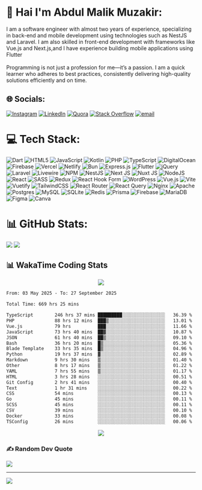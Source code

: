 # 💫 Hai I'm Abdul Malik Muzakir:
I am a software engineer with almost two years of experience, specializing in back-end and mobile development using technologies such as NestJS and Laravel. I am also skilled in front-end development with
frameworks like Vue.js and Next.js,and I have experience building mobile applications using Flutter<br><br> Programming is not just a profession for me—it’s a passion. I am a quick learner who adheres to best practices, consistently delivering high-quality solutions efficiently and on time.


## 🌐 Socials:
[![Instagram](https://img.shields.io/badge/Instagram-%23E4405F.svg?logo=Instagram&logoColor=white)](https://instagram.com/abdul.malik.muzakir) [![LinkedIn](https://img.shields.io/badge/LinkedIn-%230077B5.svg?logo=linkedin&logoColor=white)](https://linkedin.com/in/abdul-malik-muzakir-aba30a343) [![Quora](https://img.shields.io/badge/Quora-%23B92B27.svg?logo=Quora&logoColor=white)](https://quora.com/profile/Abdul-Malik-Muzakir) [![Stack Overflow](https://img.shields.io/badge/-Stackoverflow-FE7A16?logo=stack-overflow&logoColor=white)](https://stackoverflow.com/users/27189077) [![email](https://img.shields.io/badge/Email-D14836?logo=gmail&logoColor=white)](mailto:abdulmalikmuzakir55@gmail.com) 

# 💻 Tech Stack:
![Dart](https://img.shields.io/badge/dart-%230175C2.svg?style=for-the-badge&logo=dart&logoColor=white) ![HTML5](https://img.shields.io/badge/html5-%23E34F26.svg?style=for-the-badge&logo=html5&logoColor=white) ![JavaScript](https://img.shields.io/badge/javascript-%23323330.svg?style=for-the-badge&logo=javascript&logoColor=%23F7DF1E) ![Kotlin](https://img.shields.io/badge/kotlin-%237F52FF.svg?style=for-the-badge&logo=kotlin&logoColor=white) ![PHP](https://img.shields.io/badge/php-%23777BB4.svg?style=for-the-badge&logo=php&logoColor=white) ![TypeScript](https://img.shields.io/badge/typescript-%23007ACC.svg?style=for-the-badge&logo=typescript&logoColor=white) ![DigitalOcean](https://img.shields.io/badge/DigitalOcean-%230167ff.svg?style=for-the-badge&logo=digitalOcean&logoColor=white) ![Firebase](https://img.shields.io/badge/firebase-%23039BE5.svg?style=for-the-badge&logo=firebase) ![Vercel](https://img.shields.io/badge/vercel-%23000000.svg?style=for-the-badge&logo=vercel&logoColor=white) ![Netlify](https://img.shields.io/badge/netlify-%23000000.svg?style=for-the-badge&logo=netlify&logoColor=#00C7B7) ![Bun](https://img.shields.io/badge/Bun-%23000000.svg?style=for-the-badge&logo=bun&logoColor=white) ![Express.js](https://img.shields.io/badge/express.js-%23404d59.svg?style=for-the-badge&logo=express&logoColor=%2361DAFB) ![Flutter](https://img.shields.io/badge/Flutter-%2302569B.svg?style=for-the-badge&logo=Flutter&logoColor=white) ![jQuery](https://img.shields.io/badge/jquery-%230769AD.svg?style=for-the-badge&logo=jquery&logoColor=white) ![Laravel](https://img.shields.io/badge/laravel-%23FF2D20.svg?style=for-the-badge&logo=laravel&logoColor=white) ![Livewire](https://img.shields.io/badge/livewire-%234e56a6.svg?style=for-the-badge&logo=livewire&logoColor=white) ![NPM](https://img.shields.io/badge/NPM-%23CB3837.svg?style=for-the-badge&logo=npm&logoColor=white) ![NestJS](https://img.shields.io/badge/nestjs-%23E0234E.svg?style=for-the-badge&logo=nestjs&logoColor=white) ![Next JS](https://img.shields.io/badge/Next-black?style=for-the-badge&logo=next.js&logoColor=white) ![Nuxt JS](https://img.shields.io/badge/Nuxt-002E3B?style=for-the-badge&logo=nuxt.js&logoColor=#00DC82) ![NodeJS](https://img.shields.io/badge/node.js-6DA55F?style=for-the-badge&logo=node.js&logoColor=white) ![React](https://img.shields.io/badge/react-%2320232a.svg?style=for-the-badge&logo=react&logoColor=%2361DAFB) ![SASS](https://img.shields.io/badge/SASS-hotpink.svg?style=for-the-badge&logo=SASS&logoColor=white) ![Redux](https://img.shields.io/badge/redux-%23593d88.svg?style=for-the-badge&logo=redux&logoColor=white) ![React Hook Form](https://img.shields.io/badge/React%20Hook%20Form-%23EC5990.svg?style=for-the-badge&logo=reacthookform&logoColor=white) ![WordPress](https://img.shields.io/badge/WordPress-%23117AC9.svg?style=for-the-badge&logo=WordPress&logoColor=white) ![Vue.js](https://img.shields.io/badge/vue.js-%2335495e.svg?style=for-the-badge&logo=vuedotjs&logoColor=%234FC08D) ![Vite](https://img.shields.io/badge/vite-%23646CFF.svg?style=for-the-badge&logo=vite&logoColor=white) ![Vuetify](https://img.shields.io/badge/Vuetify-1867C0?style=for-the-badge&logo=vuetify&logoColor=AEDDFF) ![TailwindCSS](https://img.shields.io/badge/tailwindcss-%2338B2AC.svg?style=for-the-badge&logo=tailwind-css&logoColor=white) ![React Router](https://img.shields.io/badge/React_Router-CA4245?style=for-the-badge&logo=react-router&logoColor=white) ![React Query](https://img.shields.io/badge/-React%20Query-FF4154?style=for-the-badge&logo=react%20query&logoColor=white) ![Nginx](https://img.shields.io/badge/nginx-%23009639.svg?style=for-the-badge&logo=nginx&logoColor=white) ![Apache](https://img.shields.io/badge/apache-%23D42029.svg?style=for-the-badge&logo=apache&logoColor=white) ![Postgres](https://img.shields.io/badge/postgres-%23316192.svg?style=for-the-badge&logo=postgresql&logoColor=white) ![MySQL](https://img.shields.io/badge/mysql-4479A1.svg?style=for-the-badge&logo=mysql&logoColor=white) ![SQLite](https://img.shields.io/badge/sqlite-%2307405e.svg?style=for-the-badge&logo=sqlite&logoColor=white) ![Redis](https://img.shields.io/badge/redis-%23DD0031.svg?style=for-the-badge&logo=redis&logoColor=white) ![Prisma](https://img.shields.io/badge/Prisma-3982CE?style=for-the-badge&logo=Prisma&logoColor=white) ![Firebase](https://img.shields.io/badge/firebase-a08021?style=for-the-badge&logo=firebase&logoColor=ffcd34) ![MariaDB](https://img.shields.io/badge/MariaDB-003545?style=for-the-badge&logo=mariadb&logoColor=white) ![Figma](https://img.shields.io/badge/figma-%23F24E1E.svg?style=for-the-badge&logo=figma&logoColor=white) ![Canva](https://img.shields.io/badge/Canva-%2300C4CC.svg?style=for-the-badge&logo=Canva&logoColor=white)

# 📊 GitHub Stats:
![](https://nirzak-streak-stats.vercel.app/?user=AbdulMalikMuzakir404&theme=dark&hide_border=false)
![](https://github-readme-stats.vercel.app/api/top-langs/?username=AbdulMalikMuzakir404&theme=dark&hide_border=false&include_all_commits=true&count_private=true&layout=compact)

## 📊 WakaTime Coding Stats
<p align="center"><img src="https://user-images.githubusercontent.com/73097560/115834477-dbab4500-a447-11eb-908a-139a6edaec5c.gif"></p>
<!--START_SECTION:waka-->

```txt
From: 03 May 2025 - To: 27 September 2025

Total Time: 669 hrs 25 mins

TypeScript        246 hrs 37 mins █████████░░░░░░░░░░░░░░░░   36.39 %
PHP               88 hrs 12 mins  ███▒░░░░░░░░░░░░░░░░░░░░░   13.01 %
Vue.js            79 hrs          ███░░░░░░░░░░░░░░░░░░░░░░   11.66 %
JavaScript        73 hrs 40 mins  ██▓░░░░░░░░░░░░░░░░░░░░░░   10.87 %
JSON              61 hrs 40 mins  ██▒░░░░░░░░░░░░░░░░░░░░░░   09.10 %
Bash              36 hrs 20 mins  █▒░░░░░░░░░░░░░░░░░░░░░░░   05.36 %
Blade Template    33 hrs 35 mins  █▒░░░░░░░░░░░░░░░░░░░░░░░   04.96 %
Python            19 hrs 37 mins  ▓░░░░░░░░░░░░░░░░░░░░░░░░   02.89 %
Markdown          9 hrs 30 mins   ▒░░░░░░░░░░░░░░░░░░░░░░░░   01.40 %
Other             8 hrs 17 mins   ▒░░░░░░░░░░░░░░░░░░░░░░░░   01.22 %
YAML              7 hrs 55 mins   ▒░░░░░░░░░░░░░░░░░░░░░░░░   01.17 %
HTML              3 hrs 28 mins   ░░░░░░░░░░░░░░░░░░░░░░░░░   00.51 %
Git Config        2 hrs 41 mins   ░░░░░░░░░░░░░░░░░░░░░░░░░   00.40 %
Text              1 hr 31 mins    ░░░░░░░░░░░░░░░░░░░░░░░░░   00.22 %
CSS               54 mins         ░░░░░░░░░░░░░░░░░░░░░░░░░   00.13 %
Go                45 mins         ░░░░░░░░░░░░░░░░░░░░░░░░░   00.11 %
SCSS              45 mins         ░░░░░░░░░░░░░░░░░░░░░░░░░   00.11 %
CSV               39 mins         ░░░░░░░░░░░░░░░░░░░░░░░░░   00.10 %
Docker            33 mins         ░░░░░░░░░░░░░░░░░░░░░░░░░   00.08 %
TSConfig          26 mins         ░░░░░░░░░░░░░░░░░░░░░░░░░   00.06 %
```

<!--END_SECTION:waka-->
<p align="center"><img src="https://user-images.githubusercontent.com/73097560/115834477-dbab4500-a447-11eb-908a-139a6edaec5c.gif"></p>


### ✍️ Random Dev Quote
![](https://quotes-github-readme.vercel.app/api?type=horizontal&theme=radical)

---
[![](https://visitcount.itsvg.in/api?id=AbdulMalikMuzakir404&icon=0&color=9)](https://visitcount.itsvg.in)

<!-- Proudly created with GPRM ( https://gprm.itsvg.in ) -->

